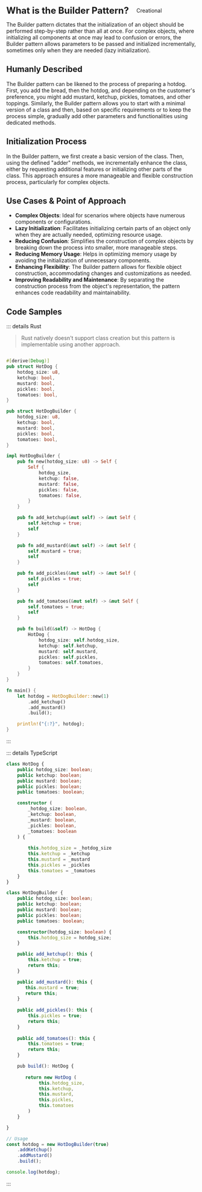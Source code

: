 <div style="display: flex; align-items: center;">
  <h1 style="margin: 0; font-size: 24px;">What is the Builder Pattern?</h1>
  <div style="border: 1px solid var(--vp-c-brand-1); border-radius: 15px; background-color: transparent; color: var(--vp-c-brand-1); padding: 5px 10px; display: inline-block; font-size: 14px; margin-left: 10px;">
    Creational
  </div>
</div>


The Builder pattern dictates that the initialization of an object should be performed step-by-step rather than all at once. For complex objects, where initializing all components at once may lead to confusion or errors, the Builder pattern allows parameters to be passed and initialized incrementally, sometimes only when they are needed (lazy initialization).

## Humanly Described

The Builder pattern can be likened to the process of preparing a hotdog. First, you add the bread, then the hotdog, and depending on the customer's preference, you might add mustard, ketchup, pickles, tomatoes, and other toppings. Similarly, the Builder pattern allows you to start with a minimal version of a class and then, based on specific requirements or to keep the process simple, gradually add other parameters and functionalities using dedicated methods.

## Initialization Process

In the Builder pattern, we first create a basic version of the class. Then, using the defined "adder" methods, we incrementally enhance the class, either by requesting additional features or initializing other parts of the class. This approach ensures a more manageable and flexible construction process, particularly for complex objects.

## Use Cases & Point of Approach

- **Complex Objects**: Ideal for scenarios where objects have numerous components or configurations.
- **Lazy Initialization**: Facilitates initializing certain parts of an object only when they are actually needed, optimizing resource usage.
- **Reducing Confusion**: Simplifies the construction of complex objects by breaking down the process into smaller, more manageable steps.
- **Reducing Memory Usage**: Helps in optimizing memory usage by avoiding the initialization of unnecessary components.
- **Enhancing Flexibility**: The Builder pattern allows for flexible object construction, accommodating changes and customizations as needed.
- **Improving Readability and Maintenance**: By separating the construction process from the object's representation, the pattern enhances code readability and maintainability.

## Code Samples

::: details Rust

> Rust natively doesn't support class creation but this pattern is implementable using another approach.

``` rust

#[derive(Debug)]
pub struct HotDog {
    hotdog_size: u8,
    ketchup: bool,
    mustard: bool,
    pickles: bool,
    tomatoes: bool,
}

pub struct HotDogBuilder {
    hotdog_size: u8,
    ketchup: bool,
    mustard: bool,
    pickles: bool,
    tomatoes: bool,
}

impl HotDogBuilder {
    pub fn new(hotdog_size: u8) -> Self {
        Self {
            hotdog_size,
            ketchup: false,
            mustard: false,
            pickles: false,
            tomatoes: false,
        }
    }

    pub fn add_ketchup(&mut self) -> &mut Self {
        self.ketchup = true;
        self
    }

    pub fn add_mustard(&mut self) -> &mut Self {
        self.mustard = true;
        self
    }

    pub fn add_pickles(&mut self) -> &mut Self {
        self.pickles = true;
        self
    }

    pub fn add_tomatoes(&mut self) -> &mut Self {
        self.tomatoes = true;
        self
    }

    pub fn build(&self) -> HotDog {
        HotDog {
            hotdog_size: self.hotdog_size,
            ketchup: self.ketchup,
            mustard: self.mustard,
            pickles: self.pickles,
            tomatoes: self.tomatoes,
        }
    }
}

fn main() {
    let hotdog = HotDogBuilder::new(1)
        .add_ketchup()
        .add_mustard()
        .build();

    println!("{:?}", hotdog);
}


```

:::

::: details TypeScript

``` typescript 
class HotDog {
    public hotdog_size: boolean;
    public ketchup: boolean;
    public mustard: boolean;
    public pickles: boolean;
    public tomatoes: boolean;

    constructor (
        _hotdog_size: boolean,
        _ketchup: boolean,
        _mustard: boolean,
        _pickles: boolean,
        _tomatoes: boolean
    ) {
        
        this.hotdog_size = _hotdog_size
        this.ketchup = _ketchup
        this.mustard = _mustard
        this.pickles = _pickles
        this.tomatoes = _tomatoes
    }
}

class HotDogBuilder {
    public hotdog_size: boolean;
    public ketchup: boolean;
    public mustard: boolean;
    public pickles: boolean;
    public tomatoes: boolean;

    constructor(hotdog_size: boolean) {
        this.hotdog_size = hotdog_size;
    }

    public add_ketchup(): this {
        this.ketchup = true;
        return this;
    }

    public add_mustard(): this {
       this.mustard = true;
       return this;
    }
    
    public add_pickles(): this {
        this.pickles = true;
        return this;
    }
    
    public add_tomatoes(): this {
        this.tomatoes = true;
        return this;
    }

    pub build(): HotDog {
       
       return new HotDog (
            this.hotdog_size,
            this.ketchup,
            this.mustard,
            this.pickles,
            this.tomatoes
        )
    }

}

// Usage
const hotdog = new HotDogBuilder(true)
    .addKetchup()
    .addMustard()
    .build();

console.log(hotdog);

```
:::